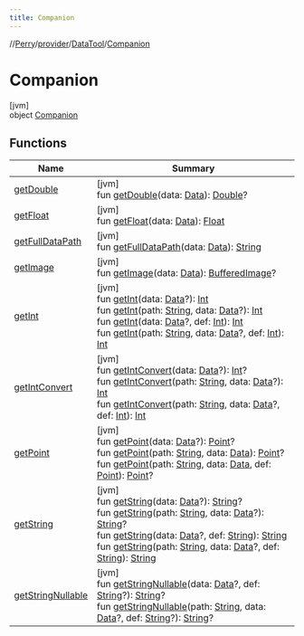 ```yaml
---
title: Companion
---
```

//[Perry](../../../../index.html)/[provider](../../index.html)/[DataTool](../index.html)/[Companion](index.html)



# Companion



[jvm]\
object [Companion](index.html)



## Functions


| Name | Summary |
|---|---|
| [getDouble](get-double.html) | [jvm]<br>fun [getDouble](get-double.html)(data: [Data](../../-data/index.html)): [Double](https://kotlinlang.org/api/latest/jvm/stdlib/kotlin/-double/index.html)? |
| [getFloat](get-float.html) | [jvm]<br>fun [getFloat](get-float.html)(data: [Data](../../-data/index.html)): [Float](https://kotlinlang.org/api/latest/jvm/stdlib/kotlin/-float/index.html) |
| [getFullDataPath](get-full-data-path.html) | [jvm]<br>fun [getFullDataPath](get-full-data-path.html)(data: [Data](../../-data/index.html)): [String](https://kotlinlang.org/api/latest/jvm/stdlib/kotlin/-string/index.html) |
| [getImage](get-image.html) | [jvm]<br>fun [getImage](get-image.html)(data: [Data](../../-data/index.html)): [BufferedImage](https://docs.oracle.com/javase/8/docs/api/java/awt/image/BufferedImage.html)? |
| [getInt](get-int.html) | [jvm]<br>fun [getInt](get-int.html)(data: [Data](../../-data/index.html)?): [Int](https://kotlinlang.org/api/latest/jvm/stdlib/kotlin/-int/index.html)<br>fun [getInt](get-int.html)(path: [String](https://kotlinlang.org/api/latest/jvm/stdlib/kotlin/-string/index.html), data: [Data](../../-data/index.html)?): [Int](https://kotlinlang.org/api/latest/jvm/stdlib/kotlin/-int/index.html)<br>fun [getInt](get-int.html)(data: [Data](../../-data/index.html)?, def: [Int](https://kotlinlang.org/api/latest/jvm/stdlib/kotlin/-int/index.html)): [Int](https://kotlinlang.org/api/latest/jvm/stdlib/kotlin/-int/index.html)<br>fun [getInt](get-int.html)(path: [String](https://kotlinlang.org/api/latest/jvm/stdlib/kotlin/-string/index.html), data: [Data](../../-data/index.html)?, def: [Int](https://kotlinlang.org/api/latest/jvm/stdlib/kotlin/-int/index.html)): [Int](https://kotlinlang.org/api/latest/jvm/stdlib/kotlin/-int/index.html) |
| [getIntConvert](get-int-convert.html) | [jvm]<br>fun [getIntConvert](get-int-convert.html)(data: [Data](../../-data/index.html)?): [Int](https://kotlinlang.org/api/latest/jvm/stdlib/kotlin/-int/index.html)?<br>fun [getIntConvert](get-int-convert.html)(path: [String](https://kotlinlang.org/api/latest/jvm/stdlib/kotlin/-string/index.html), data: [Data](../../-data/index.html)?): [Int](https://kotlinlang.org/api/latest/jvm/stdlib/kotlin/-int/index.html)<br>fun [getIntConvert](get-int-convert.html)(path: [String](https://kotlinlang.org/api/latest/jvm/stdlib/kotlin/-string/index.html), data: [Data](../../-data/index.html)?, def: [Int](https://kotlinlang.org/api/latest/jvm/stdlib/kotlin/-int/index.html)): [Int](https://kotlinlang.org/api/latest/jvm/stdlib/kotlin/-int/index.html) |
| [getPoint](get-point.html) | [jvm]<br>fun [getPoint](get-point.html)(data: [Data](../../-data/index.html)?): [Point](https://docs.oracle.com/javase/8/docs/api/java/awt/Point.html)?<br>fun [getPoint](get-point.html)(path: [String](https://kotlinlang.org/api/latest/jvm/stdlib/kotlin/-string/index.html), data: [Data](../../-data/index.html)): [Point](https://docs.oracle.com/javase/8/docs/api/java/awt/Point.html)?<br>fun [getPoint](get-point.html)(path: [String](https://kotlinlang.org/api/latest/jvm/stdlib/kotlin/-string/index.html), data: [Data](../../-data/index.html), def: [Point](https://docs.oracle.com/javase/8/docs/api/java/awt/Point.html)): [Point](https://docs.oracle.com/javase/8/docs/api/java/awt/Point.html)? |
| [getString](get-string.html) | [jvm]<br>fun [getString](get-string.html)(data: [Data](../../-data/index.html)?): [String](https://kotlinlang.org/api/latest/jvm/stdlib/kotlin/-string/index.html)?<br>fun [getString](get-string.html)(path: [String](https://kotlinlang.org/api/latest/jvm/stdlib/kotlin/-string/index.html), data: [Data](../../-data/index.html)?): [String](https://kotlinlang.org/api/latest/jvm/stdlib/kotlin/-string/index.html)?<br>fun [getString](get-string.html)(data: [Data](../../-data/index.html)?, def: [String](https://kotlinlang.org/api/latest/jvm/stdlib/kotlin/-string/index.html)): [String](https://kotlinlang.org/api/latest/jvm/stdlib/kotlin/-string/index.html)<br>fun [getString](get-string.html)(path: [String](https://kotlinlang.org/api/latest/jvm/stdlib/kotlin/-string/index.html), data: [Data](../../-data/index.html)?, def: [String](https://kotlinlang.org/api/latest/jvm/stdlib/kotlin/-string/index.html)): [String](https://kotlinlang.org/api/latest/jvm/stdlib/kotlin/-string/index.html) |
| [getStringNullable](get-string-nullable.html) | [jvm]<br>fun [getStringNullable](get-string-nullable.html)(data: [Data](../../-data/index.html)?, def: [String](https://kotlinlang.org/api/latest/jvm/stdlib/kotlin/-string/index.html)?): [String](https://kotlinlang.org/api/latest/jvm/stdlib/kotlin/-string/index.html)?<br>fun [getStringNullable](get-string-nullable.html)(path: [String](https://kotlinlang.org/api/latest/jvm/stdlib/kotlin/-string/index.html), data: [Data](../../-data/index.html)?, def: [String](https://kotlinlang.org/api/latest/jvm/stdlib/kotlin/-string/index.html)?): [String](https://kotlinlang.org/api/latest/jvm/stdlib/kotlin/-string/index.html)? |

